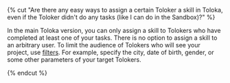 {% cut "Are there any easy ways to assign a certain Toloker a skill in Toloka, even if the Toloker didn't do any tasks (like I can do in the Sandbox)?" %}

In the main Toloka version, you can only assign a skill to Tolokers who have completed at least one of your tasks. There is no option to assign a skill to an arbitrary user. To limit the audience of Tolokers who will see your project, use [filters](../../../../guide/concepts/filters.md). For example, specify the city, date of birth, gender, or some other parameters of your target Tolokers.

{% endcut %}